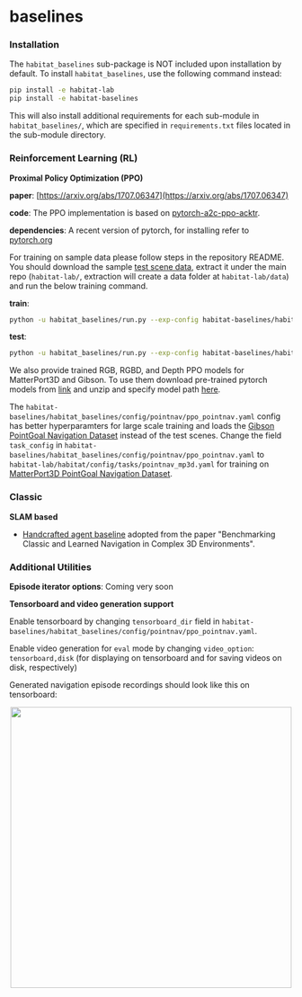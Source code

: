 baselines
==============================
### Installation

The `habitat_baselines` sub-package is NOT included upon installation by default. To install `habitat_baselines`, use the following command instead:
```bash
pip install -e habitat-lab
pip install -e habitat-baselines
```
This will also install additional requirements for each sub-module in `habitat_baselines/`, which are specified in `requirements.txt` files located in the sub-module directory.


### Reinforcement Learning (RL)

**Proximal Policy Optimization (PPO)**

**paper**: [https://arxiv.org/abs/1707.06347](https://arxiv.org/abs/1707.06347)

**code**: The PPO implementation is based on
[pytorch-a2c-ppo-acktr](https://github.com/ikostrikov/pytorch-a2c-ppo-acktr).

**dependencies**: A recent version of pytorch, for installing refer to [pytorch.org](https://pytorch.org/)

For training on sample data please follow steps in the repository README. You should download the sample [test scene data](http://dl.fbaipublicfiles.com/habitat/habitat-test-scenes.zip), extract it under the main repo (`habitat-lab/`, extraction will create a data folder at `habitat-lab/data`) and run the below training command.

**train**:
```bash
python -u habitat_baselines/run.py --exp-config habitat-baselines/habitat_baselines/config/pointnav/ppo_pointnav_example.yaml --run-type train
```

**test**:
```bash
python -u habitat_baselines/run.py --exp-config habitat-baselines/habitat_baselines/config/pointnav/ppo_pointnav_example.yaml --run-type eval
```

We also provide trained RGB, RGBD, and Depth PPO  models for MatterPort3D and Gibson.
To use them download pre-trained pytorch models from [link](https://dl.fbaipublicfiles.com/habitat/data/baselines/v1/habitat_baselines_v2.zip) and unzip and specify model path [here](agents/ppo_agents.py#L149).

The `habitat-baselines/habitat_baselines/config/pointnav/ppo_pointnav.yaml` config has better hyperparamters for large scale training and loads the [Gibson PointGoal Navigation Dataset](/README.md#task-datasets) instead of the test scenes.
Change the field `task_config` in `habitat-baselines/habitat_baselines/config/pointnav/ppo_pointnav.yaml` to `habitat-lab/habitat/config/tasks/pointnav_mp3d.yaml` for training on [MatterPort3D PointGoal Navigation Dataset](/README.md#task-datasets).

### Classic

**SLAM based**

- [Handcrafted agent baseline](slambased/README.md) adopted from the paper
"Benchmarking Classic and Learned Navigation in Complex 3D Environments".
### Additional Utilities

**Episode iterator options**:
Coming very soon

**Tensorboard and video generation support**

Enable tensorboard by changing `tensorboard_dir` field in `habitat-baselines/habitat_baselines/config/pointnav/ppo_pointnav.yaml`.

Enable video generation for `eval` mode by changing `video_option`: `tensorboard,disk` (for displaying on tensorboard and for saving videos on disk, respectively)

Generated navigation episode recordings should look like this on tensorboard:
<p align="center">
  <img src="../res/img/tensorboard_video_demo.gif"  height="500">
</p>
